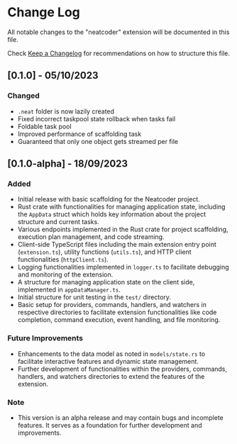 # Change Log

All notable changes to the "neatcoder" extension will be documented in this file.

Check [Keep a Changelog](http://keepachangelog.com/) for recommendations on how to structure this file.

## [0.1.0] - 05/10/2023

### Changed
- `.neat` folder is now lazily created
- Fixed incorrect taskpool state rollback when tasks fail
- Foldable task pool
- Improved performance of scaffolding task
- Guaranteed that only one object gets streamed per file

## [0.1.0-alpha] - 18/09/2023

### Added
- Initial release with basic scaffolding for the Neatcoder project.
- Rust crate with functionalities for managing application state, including the `AppData` struct which holds key information about the project structure and current tasks.
- Various endpoints implemented in the Rust crate for project scaffolding, execution plan management, and code streaming.
- Client-side TypeScript files including the main extension entry point (`extension.ts`), utility functions (`utils.ts`), and HTTP client functionalities (`httpClient.ts`).
- Logging functionalities implemented in `logger.ts` to facilitate debugging and monitoring of the extension.
- A structure for managing application state on the client side, implemented in `appDataManager.ts`.
- Initial structure for unit testing in the `test/` directory.
- Basic setup for providers, commands, handlers, and watchers in respective directories to facilitate extension functionalities like code completion, command execution, event handling, and file monitoring.

### Future Improvements
- Enhancements to the data model as noted in `models/state.rs` to facilitate interactive features and dynamic state management.
- Further development of functionalities within the providers, commands, handlers, and watchers directories to extend the features of the extension.

### Note
- This version is an alpha release and may contain bugs and incomplete features. It serves as a foundation for further development and improvements.

